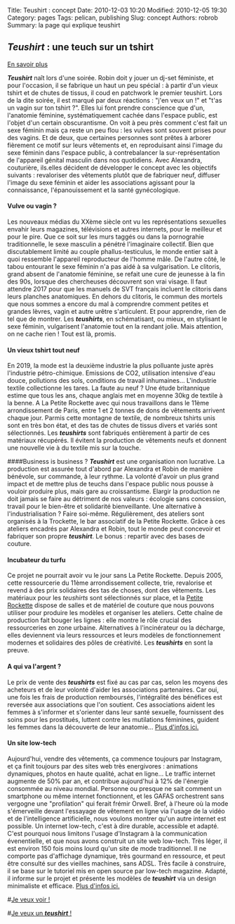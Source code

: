 Title: Teushirt : concept
Date: 2010-12-03 10:20
Modified: 2010-12-05 19:30
Category: pages
Tags: pelican, publishing
Slug: concept
Authors: robrob
Summary: la page qui explique teushirt

## ***Teushirt*** : une teuch sur un tshirt
[En savoir plus]({filename}/pages/low-tech.md)


***Teushirt*** naît lors d'une soirée. Robin doit y jouer un dj-set féministe, et pour l'occasion, il se fabrique un haut un peu spécial : à partir d'un vieux tshirt et de chutes de tissus, il coud en patchwork le premier teushirt. Lors de la dite soirée, il est marqué par deux réactions : "j'en veux un !" et "t'as un vagin sur ton tshirt ?". Elles lui font prendre conscience que d'un, l'anatomie féminine, systématiquement cachée dans l'espace public, est l'objet d'un certain obscurantisme. On voit à peu près comment c'est fait un sexe féminin mais ça reste un peu flou : les vulves sont souvent prises pour des vagins. Et de deux, que certaines personnes sont prêtes à arborer fièrement ce motif sur leurs vêtements et, en reproduisant ainsi l'image du sexe féminin dans l'espace public, à contrebalancer la sur-représentation de l'appareil génital masculin dans nos quotidiens. 
Avec Alexandra, couturière, ils.elles décident de développer le concept avec les objectifs suivants : revaloriser des vêtements plutôt que de fabriquer neuf, diffuser l'image du sexe féminin et aider les associations agissant pour la connaissance, l'épanouissement et la santé gynécologique.

#### Vulve ou vagin ?
Les nouveaux médias du XXème siècle ont vu les représentations sexuelles envahir leurs magazines, télévisions et autres internets, pour le meilleur et pour le pire. Que ce soit sur les murs taggés ou dans la pornograhie traditionnelle, le sexe masculin a pénétré l'imaginaire collectif. Bien que discutablement limité au couple phallus-testiculus, le monde entier sait à quoi ressemble l'appareil reproducteur de l'homme mâle. De l'autre côté, le tabou entourant le sexe féminin n'a pas aidé à sa vulgarisation. Le clitoris, grand absent de l'anatomie féminine, se refait une cure de jeunesse à la fin des 90s, lorsque des chercheuses découvrent son vrai visage. Il faut attendre 2017 pour que les manuels de SVT français incluent le clitoris dans leurs planches anatomiques. En dehors du clitoris, le commun des mortels que nous sommes a encore du mal à comprendre comment petites et grandes lèvres, vagin et autre urêtre s'articulent. Et pour apprendre, rien de tel que de montrer. Les ***teushirts***, en schématisant, ou mieux, en stylisant le sexe féminin, vulgarisent l'anatomie tout en la rendant jolie. Mais attention, on ne cache rien ! Tout est là, promis.

#### Un vieux tshirt tout neuf
En 2019, la mode est la deuxième industrie la plus polluante juste après l'industrie pétro-chimique. Emissions de CO2, utilisation intensive d'eau douce, pollutions des sols, conditions de travail inhumaines... L'industrie textile collectionne les tares. La faute au neuf ? Une étude britannique estime que tous les ans, chaque anglais met en moyenne 30kg de textile à la benne. A La Petite Rockette avec qui nous travaillons dans le 11ème arrondissement de Paris, entre 1 et 2 tonnes de dons de vêtements arrivent chaque jour. Parmis cette montagne de textile, de nombreux tshirts unis sont en très bon état, et des tas de chutes de tissus divers et variés sont sélectionnés. Les ***teushirts*** sont fabriqués entièrement à partir de ces matériaux récupérés. Il évitent la production de vêtements neufs et donnent une nouvelle vie à du textile mis sur la touche.

####Business is business ?
***Teushirt*** est une organisation non lucrative. La production est assurée tout d'abord par Alexandra et Robin de manière bénévole, sur commande, à leur rythme. La volonté d'avoir un plus grand impact et de mettre plus de teuchs dans l'espace public nous pousse à vouloir produire plus, mais gare au croissantisme. Elargir la production ne doit jamais se faire au détriment de nos valeurs : écologie sans concession, travail pour le bien-être et solidarité bienveillante. Une alternative à l'industrialisation ? Faire soi-même. Régulièrement, des ateliers sont organisés à la Trockette, le bar associatif de la Petite Rockette. Grâce à ces ateliers encadrés par Alexandra et Robin, tout le monde peut concevoir et fabriquer son propre ***teushirt***. Le bonus : repartir avec des bases de couture.

#### Incubateur du turfu
Ce projet ne pourrait avoir vu le jour sans La Petite Rockette. Depuis 2005, cette ressourcerie du 11ème arrondissement collecte, trie, revalorise et revend à des prix solidaires des tas de choses, dont des vêtements. Les matériaux pour les *teushirts* sont sélectionnés sur place, et la [Petite Rockette](http://www.lapetiterockette.org/) dispose de salles et de matériel de couture que nous pouvons utiliser pour produire les modèles et organiser les ateliers. Cette chaîne de production fait bouger les lignes : elle montre le rôle crucial des ressourceries en zone urbaine. Alternatives à l'incinérateur ou la décharge, elles deviennent via leurs ressources et leurs modèles de fonctionnement modernes et solidaires des pôles de créativité. Les ***teushirts*** en sont la preuve.

#### A qui va l'argent ?
Le prix de vente des ***teushirts*** est fixé au cas par cas, selon les moyens des acheteurs et de leur volonté d'aider les associations partenaires. Car oui, une fois les frais de production remboursés, l'intégralité des bénéfices est reversée aux associations que l'on soutient. Ces associations aident les femmes à s'informer et s'orienter dans leur santé sexuelle, fournissent des soins pour les prostitués, luttent contre les mutilations féminines, guident les femmes dans la découverte de leur anatomie... [Plus d'infos ici.]({filename}/pages/assos.md)

#### Un site low-tech
Aujourd'hui, vendre des vêtements, ça commence toujours par Instagram, et ça finit toujours par des sites web très energivores : animations dynamiques, photos en haute qualité, achat en ligne... Le traffic internet augmente de 50% par an, et contribue aujourd'hui à 12% de l'énergie consommée au niveau mondial. Personne ou presque ne sait comment un smartphone ou même internet fonctionnent, et les GAFAS orchestrent sans vergogne une "profilation" qui ferait frémir Orwell. Bref, à l'heure où la mode s'émerveille devant l'essayage de vêtement en ligne via l'usage de la vidéo et de l'intelligence artificielle, nous voulons montrer qu'un autre internet est possible. Un internet low-tech, c'est à dire durable, accessible et adapté. C'est pourquoi nous limitons l'usage d'Instagram à la communication évenentielle, et que nous avons construit un site web low-tech. Très léger, il est environ 150 fois moins lourd qu'un site de mode traditionnel. Il ne comporte pas d'affichage dynamique, très gourmand en ressource, et peut être consulté sur des vieilles machines, sans ADSL. Très facile à construire, il se base sur le tutoriel mis en open source par low-tech magazine. Adapté, il informe sur le projet et présente les modèles de ***teushirt*** via un design minimaliste et efficace. [Plus d'infos ici.]({filename}/pages/low-tech.md)


#[Je veux voir !]({filename}/pages/gallerie.md)

#[Je veux un ***teushirt*** !]({filename}/pages/contact.md)